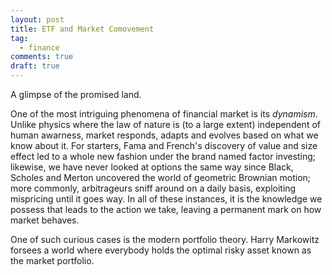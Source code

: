 ```yaml
---
layout: post
title: ETF and Market Comovement
tag:
  - finance
comments: true
draft: true
---
```


A glimpse of the promised land.

One of the most intriguing phenomena of financial market is its _dynamism_. Unlike physics where the law of nature is (to a large extent) independent of human awarness, market responds, adapts and evolves based on what we know about it. For starters, Fama and French's discovery of value and size effect led to a whole new fashion under the brand named factor investing; likewise, we have never looked at options the same way since Black, Scholes and Merton uncovered the world of geometric Brownian motion; more commonly, arbitrageurs sniff around on a daily basis, exploiting mispricing until it goes way. In all of these instances, it is the knowledge we possess that leads to the action we take, leaving a permanent mark on how market behaves.

One of such curious cases is the modern portfolio theory. Harry Markowitz forsees a world where everybody holds the optimal risky asset known as the market portfolio.
